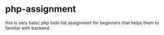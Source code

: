 # php-assignment
this is very baisc php todo list assignment for beginners that helps them to familiar with backend .

